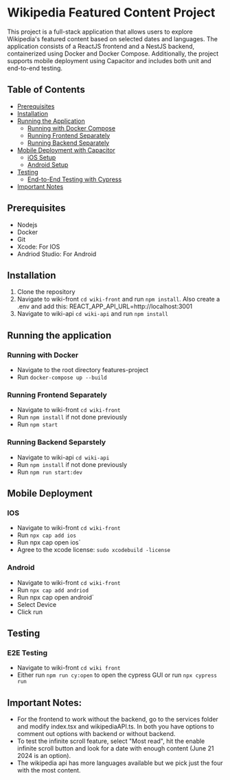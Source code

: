 # Wikipedia Featured Content Project

This project is a full-stack application that allows users to explore Wikipedia's featured content based on selected dates and languages. The application consists of a ReactJS frontend and a NestJS backend, containerized using Docker and Docker Compose. Additionally, the project supports mobile deployment using Capacitor and includes both unit and end-to-end testing.

## Table of Contents
- [Prerequisites](#prerequisites)
- [Installation](#installation)
- [Running the Application](#running-the-application)
  - [Running with Docker Compose](#running-with-docker-compose)
  - [Running Frontend Separately](#running-frontend-separately)
  - [Running Backend Separately](#running-backend-separately)
- [Mobile Deployment with Capacitor](#mobile-deployment-with-capacitor)
  - [iOS Setup](#ios-setup)
  - [Android Setup](#android-setup)
- [Testing](#testing)
  - [End-to-End Testing with Cypress](#end-to-end-testing-with-cypress)
- [Important Notes](#important-notes)

## Prerequisites
- Nodejs
- Docker
- Git
- Xcode: For IOS
- Andriod Studio: For Android

## Installation
1. Clone the repository
2. Navigate to wiki-front `cd wiki-front` and run `npm install`. Also create a .env and add this: REACT_APP_API_URL=http://localhost:3001
4. Navigate to wiki-api `cd wiki-api` and run `npm install`

## Running the application
### Running with Docker
- Navigate to the root directory features-project
- Run `docker-compose up --build`

### Running Frontend Separately
- Navigate to wiki-front `cd wiki-front`
- Run `npm install` if not done previously
- Run `npm start`

### Running Backend Separstely
- Navigate to wiki-api `cd wiki-api`
- Run `npm install` if not done previously
- Run `npm run start:dev`
  
## Mobile Deployment
### IOS
- Navigate to wiki-front `cd wiki-front`
- Run `npx cap add ios`
- Run npx cap open ios`
- Agree to the xcode license: `sudo xcodebuild -license`
### Android
- Navigate to wiki-front `cd wiki-front`
- Run `npx cap add andriod`
- Run npx cap open android`
- Select Device
- Click run

## Testing
### E2E Testing
- Navigate to wiki-front `cd wiki front`
- Either run `npm run cy:open` to open the cypress GUI or run `npx cypress run`

## Important Notes:
- For the frontend to work without the backend, go to the services folder and modify index.tsx and wikipediaAPI.ts. In both you have options to comment out options with backend or without backend.
- To test the infinite scroll feature, select "Most read", hit the enable infinite scroll button and look for a date with enough content (June 21 2024 is an option).
- The wikipedia api has more languages available but we pick just the four with the most content.




